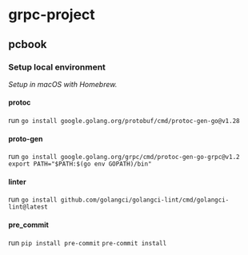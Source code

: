 # grpc-project
## pcbook

### Setup local environment

_Setup in macOS with Homebrew._

#### protoc
run `go install google.golang.org/protobuf/cmd/protoc-gen-go@v1.28`

#### proto-gen
run `go install google.golang.org/grpc/cmd/protoc-gen-go-grpc@v1.2` `export PATH="$PATH:$(go env GOPATH)/bin"`

#### linter
run `go install github.com/golangci/golangci-lint/cmd/golangci-lint@latest`
#### pre_commit
run `pip install pre-commit` `pre-commit install`